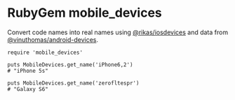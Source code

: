 # RubyGem mobile_devices

Convert code names into real names using [@rikas/iosdevices](https://github.com/rikas/iosdevices) and data from [@vinuthomas/android-devices](https://github.com/vinuthomas/android-devices).

```
require 'mobile_devices'

puts MobileDevices.get_name('iPhone6,2')
# "iPhone 5s"

puts MobileDevices.get_name('zerofltespr')
# "Galaxy S6"
```
